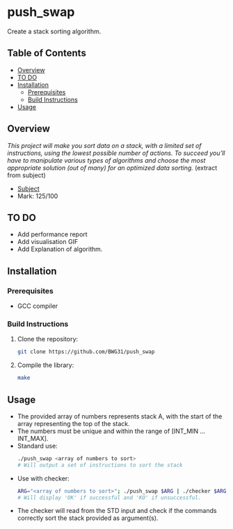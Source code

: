 # push_swap
Create a stack sorting algorithm.

## Table of Contents

- [Overview](#overview)
- [TO DO](#to-do)
- [Installation](#installation)
    - [Prerequisites](#prerequisites)
    - [Build Instructions](#build-instructions)
- [Usage](#usage)

## Overview

*This project will make you sort data on a stack, with a limited set of instructions, using
the lowest possible number of actions. To succeed you’ll have to manipulate various
types of algorithms and choose the most appropriate solution (out of many) for an
optimized data sorting.* (extract from subject)

- [Subject](./subject_en.pdf)
- Mark: 125/100

## TO DO
- Add performance report
- Add visualisation GIF
- Add Explanation of algorithm.


## Installation

### Prerequisites

- GCC compiler

### Build Instructions

1. Clone the repository:
   ```sh
   git clone https://github.com/BWG31/push_swap
2. Compile the library:
    ```sh
    make
## Usage
 - The provided array of numbers represents stack A, with the start of the array representing the top of the stack.
 - The numbers must be unique and within the range of [INT_MIN ... INT_MAX].
 - Standard use:
    ```sh
    ./push_swap <array of numbers to sort>
    # Will output a set of instructions to sort the stack
 - Use with checker:
    ```sh
    ARG="<array of numbers to sort>"; ./push_swap $ARG | ./checker $ARG
    # Will display 'OK' if successful and 'KO' if unsuccessful.
  - The checker will read from the STD input and check if the commands correctly sort the stack provided as argument(s).
